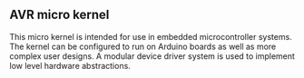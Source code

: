 ## AVR micro kernel
This micro kernel is intended for use in embedded microcontroller systems. The kernel can be
configured to run on Arduino boards as well as more complex user designs. A modular device
driver system is used to implement low level hardware abstractions.
